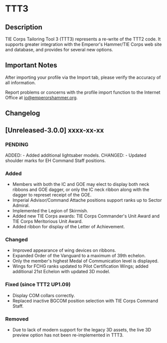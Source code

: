 # TTT3

## Description

TIE Corps Tailoring Tool 3 (TTT3) represents a re-write of the TTT2 code.  It supports greater
integration with the Emperor's Hammer/TIE Corps web site and database, and provides for several
new options.

## Important Notes

After importing your profile via the Import tab, please verify the accuracy of all information.

Report problems or concerns with the profile import function to the Internet Office at
io@emperorshammer.org.

## Changelog

## [Unreleased-3.0.0] xxxx-xx-xx

### PENDING ###
ADDED: - Added additional lightsaber models.
CHANGED: - Updated shoulder marks for EH Command Staff positions.

### Added
- Members with both the IC and GOE may elect to display both neck ribbons and GOE dagger, or only
the IC neck ribbon along with the dagger to represet receipt of the GOE.
- Imperial Advisor/Command Attache positions support ranks up to Sector Admiral.
- Implemented the Legion of Skirmish.
- Added new TIE Corps awards: TIE Corps Commander's Unit Award and TIE Corps Meritorious Unit Award.
- Added ribbon for display of the Letter of Achievement.

### Changed
- Improved appearance of wing devices on ribbons.
- Expanded Order of the Vanguard to a maximum of 39th echelon.
- Only the member's highest Medal of Communication level is displayed.
- Wings for FCHG ranks updated to Pilot Certification Wings; added additional 21st Echelon with
updated 3D model.

### Fixed (since TTT2 UP1.09)
- Display COM collars correctly.
- Replaced inactive BGCOM position selection with TIE Corps Command Staff.

### Removed
- Due to lack of modern support for the legacy 3D assets, the live 3D preview option has not been
re-implemented in TTT3.